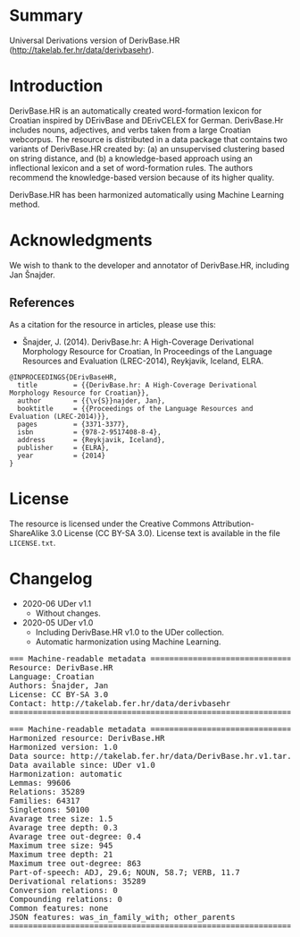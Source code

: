 # Summary

Universal Derivations version of DerivBase.HR (http://takelab.fer.hr/data/derivbasehr).


# Introduction

DerivBase.HR is an automatically created word-formation lexicon for Croatian inspired by DErivBase and DErivCELEX for German. DerivBase.Hr includes nouns, adjectives, and verbs taken from a large Croatian webcorpus. The resource is distributed in a data package that contains two variants of DerivBase.HR created by: (a) an unsupervised clustering based on string distance, and (b) a knowledge-based approach using an inflectional lexicon and a set of word-formation rules. The authors recommend the knowledge-based version because of its higher quality.

DerivBase.HR has been harmonized automatically using Machine Learning method.


# Acknowledgments

We wish to thank to the developer and annotator of DerivBase.HR, including Jan Šnajder.


## References

As a citation for the resource in articles, please use this:

* Šnajder, J. (2014). DerivBase.hr: A High-Coverage Derivational Morphology Resource for Croatian, In Proceedings of the Language Resources and Evaluation (LREC-2014), Reykjavik, Iceland, ELRA.

```
@INPROCEEDINGS{DErivBaseHR,
  title         = {{DerivBase.hr: A High-Coverage Derivational Morphology Resource for Croatian}},
  author        = {{\v{S}}najder, Jan},
  booktitle     = {{Proceedings of the Language Resources and Evaluation (LREC-2014)}},
  pages         = {3371-3377},
  isbn          = {978-2-9517408-8-4},
  address       = {Reykjavik, Iceland},
  publisher     = {ELRA},
  year          = {2014}
}
```


# License

The resource is licensed under the Creative Commons Attribution-ShareAlike 3.0 License (CC BY-SA 3.0).
License text is available in the file `LICENSE.txt`.


# Changelog

* 2020-06 UDer v1.1
    * Without changes.
* 2020-05 UDer v1.0
    * Including DerivBase.HR v1.0 to the UDer collection.
    * Automatic harmonization using Machine Learning.


<pre>
=== Machine-readable metadata =================================================
Resource: DerivBase.HR
Language: Croatian
Authors: Šnajder, Jan
License: CC BY-SA 3.0
Contact: http://takelab.fer.hr/data/derivbasehr
===============================================================================
</pre>

<pre>
=== Machine-readable metadata =================================================
Harmonized resource: DerivBase.HR
Harmonized version: 1.0
Data source: http://takelab.fer.hr/data/DerivBase.hr.v1.tar.gz
Data available since: UDer v1.0
Harmonization: automatic
Lemmas: 99606
Relations: 35289
Families: 64317
Singletons: 50100
Avarage tree size: 1.5
Avarage tree depth: 0.3
Avarage tree out-degree: 0.4
Maximum tree size: 945
Maximum tree depth: 21
Maximum tree out-degree: 863
Part-of-speech: ADJ, 29.6; NOUN, 58.7; VERB, 11.7
Derivational relations: 35289
Conversion relations: 0
Compounding relations: 0
Common features: none
JSON features: was_in_family_with; other_parents
===============================================================================
</pre>
